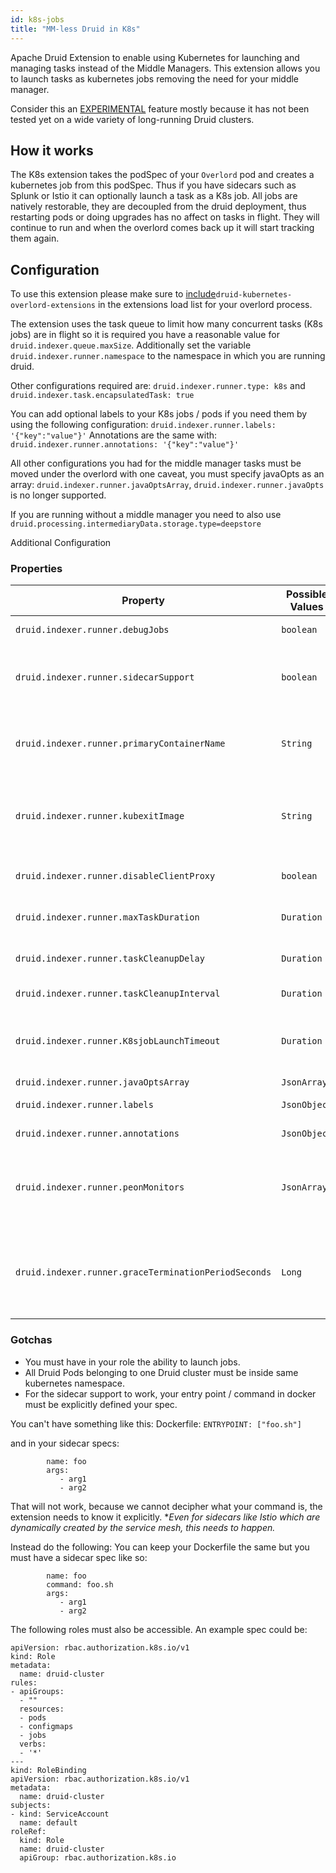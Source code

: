 ```yaml
---
id: k8s-jobs
title: "MM-less Druid in K8s"
---
```


<!--
  ~ Licensed to the Apache Software Foundation (ASF) under one
  ~ or more contributor license agreements.  See the NOTICE file
  ~ distributed with this work for additional information
  ~ regarding copyright ownership.  The ASF licenses this file
  ~ to you under the Apache License, Version 2.0 (the
  ~ "License"); you may not use this file except in compliance
  ~ with the License.  You may obtain a copy of the License at
  ~
  ~   http://www.apache.org/licenses/LICENSE-2.0
  ~
  ~ Unless required by applicable law or agreed to in writing,
  ~ software distributed under the License is distributed on an
  ~ "AS IS" BASIS, WITHOUT WARRANTIES OR CONDITIONS OF ANY
  ~ KIND, either express or implied.  See the License for the
  ~ specific language governing permissions and limitations
  ~ under the License.
  -->

Apache Druid Extension to enable using Kubernetes for launching and managing tasks instead of the Middle Managers.  This extension allows you to launch tasks as kubernetes jobs removing the need for your middle manager.  

Consider this an [EXPERIMENTAL](../experimental.md) feature mostly because it has not been tested yet on a wide variety of long-running Druid clusters.

## How it works

The K8s extension takes the podSpec of your `Overlord` pod and creates a kubernetes job from this podSpec.  Thus if you have sidecars such as Splunk or Istio it can optionally launch a task as a K8s job.  All jobs are natively restorable, they are decoupled from the druid deployment, thus restarting pods or doing upgrades has no affect on tasks in flight.  They will continue to run and when the overlord comes back up it will start tracking them again.  

## Configuration

To use this extension please make sure to  [include](../extensions.md#loading-extensions)`druid-kubernetes-overlord-extensions` in the extensions load list for your overlord process.

The extension uses the task queue to limit how many concurrent tasks (K8s jobs) are in flight so it is required you have a reasonable value for `druid.indexer.queue.maxSize`.  Additionally set the variable `druid.indexer.runner.namespace` to the namespace in which you are running druid.

Other configurations required are: 
`druid.indexer.runner.type: k8s` and `druid.indexer.task.encapsulatedTask: true`

You can add optional labels to your K8s jobs / pods if you need them by using the following configuration: 
`druid.indexer.runner.labels: '{"key":"value"}'`
Annotations are the same with:
`druid.indexer.runner.annotations: '{"key":"value"}'`

All other configurations you had for the middle manager tasks must be moved under the overlord with one caveat, you must specify javaOpts as an array: 
`druid.indexer.runner.javaOptsArray`, `druid.indexer.runner.javaOpts` is no longer supported.

If you are running without a middle manager you need to also use `druid.processing.intermediaryData.storage.type=deepstore`

Additional Configuration

### Properties
|Property|Possible Values|Description|Default|required|
|--------|---------------|-----------|-------|--------|
|`druid.indexer.runner.debugJobs`|`boolean`|Clean up K8s jobs after tasks complete.|False|No|
|`druid.indexer.runner.sidecarSupport`|`boolean`|If your overlord pod has sidecars, this will attempt to start the task with the same sidecars as the overlord pod.|False|No|
|`druid.indexer.runner.primaryContainerName`|`String`|If running with sidecars, the `primaryContainerName` should be that of your druid container like `druid-overlord`.|First container in `podSpec` list|No|
|`druid.indexer.runner.kubexitImage`|`String`|Used kubexit project to help shutdown sidecars when the main pod completes.  Otherwise jobs with sidecars never terminate.|karlkfi/kubexit:latest|No|
|`druid.indexer.runner.disableClientProxy`|`boolean`|Use this if you have a global http(s) proxy and you wish to bypass it.|false|No|
|`druid.indexer.runner.maxTaskDuration`|`Duration`|Max time a task is allowed to run for before getting killed|`PT4H`|No|
|`druid.indexer.runner.taskCleanupDelay`|`Duration`|How long do jobs stay around before getting reaped from K8s|`P2D`|No|
|`druid.indexer.runner.taskCleanupInterval`|`Duration`|How often to check for jobs to be reaped|`PT10M`|No|
|`druid.indexer.runner.K8sjobLaunchTimeout`|`Duration`|How long to wait to launch a K8s task before marking it as failed, on a resource constrained cluster it may take some time.|`PT1H`|No|
|`druid.indexer.runner.javaOptsArray`|`JsonArray`|java opts for the task.|`-Xmx1g`|No|
|`druid.indexer.runner.labels`|`JsonObject`|Additional labels you want to add to peon pod|`{}`|No|
|`druid.indexer.runner.annotations`|`JsonObject`|Additional annotations you want to add to peon pod|`{}`|No|
|`druid.indexer.runner.peonMonitors`|`JsonArray`|An override for the `druid.monitoring.monitors`, For the situation you have monitors setup, and do not want to inherit those from the overlord.|`[]`|No|
|`druid.indexer.runner.graceTerminationPeriodSeconds`|`Long`|Number of seconds you want to wait after a sigterm for container lifecycle hooks to complete.  Keep at a smaller value if you want tasks to hold locks for shorter periods.|`PT30S` (K8s default)|No|

### Gotchas

- You must have in your role the ability to launch jobs.  
- All Druid Pods belonging to one Druid cluster must be inside same kubernetes namespace.
- For the sidecar support to work, your entry point / command in docker must be explicitly defined your spec.  

You can't have something like this: 
Dockerfile: 
``` ENTRYPOINT: ["foo.sh"] ```

and in your sidecar specs: 
``` container:
        name: foo
        args: 
           - arg1
           - arg2 
```

That will not work, because we cannot decipher what your command is, the extension needs to know it explicitly. 
**Even for sidecars like Istio which are dynamically created by the service mesh, this needs to happen.* 

Instead do the following: 
You can keep your Dockerfile the same but you must have a sidecar spec like so: 
``` container:
        name: foo
        command: foo.sh
        args: 
           - arg1
           - arg2 
```

The following roles must also be accessible. An example spec could be: 

```
apiVersion: rbac.authorization.k8s.io/v1
kind: Role
metadata:
  name: druid-cluster
rules:
- apiGroups:
  - ""
  resources:
  - pods
  - configmaps
  - jobs
  verbs:
  - '*'
---
kind: RoleBinding
apiVersion: rbac.authorization.k8s.io/v1
metadata:
  name: druid-cluster
subjects:
- kind: ServiceAccount
  name: default
roleRef:
  kind: Role
  name: druid-cluster
  apiGroup: rbac.authorization.k8s.io
```

